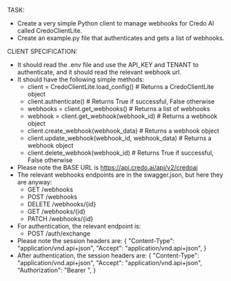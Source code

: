TASK:
- Create a very simple Python client to manage webhooks for Credo AI called CredoClientLite.
- Create an example.py file that authenticates and gets a list of webhooks.

CLIENT SPECIFICATION:
- It should read the .env file and use the API_KEY and TENANT to authenticate, and it should read the relevant webhook url.
- It should have the following simple methods:
    - client = CredoClientLite.load_config()  # Returns a CredoClientLite object
    - client.authenticate()  # Returns True if successful, False otherwise
    - webhooks = client.get_webhooks()  # Returns a list of webhooks
    - webhook = client.get_webhook(webhook_id)  # Returns a webhook object
    - client.create_webhook(webhook_data)  # Returns a webhook object
    - client.update_webhook(webhook_id, webhook_data)  # Returns a webhook object
    - client.delete_webhook(webhook_id)  # Returns True if successful, False otherwise
- Please note the BASE URL is https://api.credo.ai/api/v2/credoai
- The relevant webhooks endpoints are in the swagger.json, but here they are anyway:
    - GET /webhooks
    - POST /webhooks
    - DELETE /webhooks/{id}
    - GET /webhooks/{id}
    - PATCH /webhooks/{id}
- For authentication, the relevant endpoint is:
    - POST /auth/exchange
- Please note the session headers are:
    {
        "Content-Type": "application/vnd.api+json",
        "Accept": "application/vnd.api+json",
    }
- After authentication, the session headers are:
    {
        "Content-Type": "application/vnd.api+json",
        "Accept": "application/vnd.api+json",
        "Authorization": "Bearer <token>",
    }

